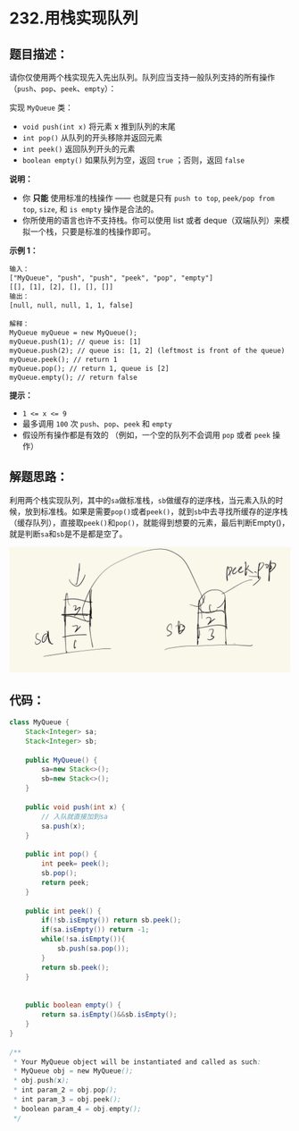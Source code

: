 # 232.用栈实现队列

## 题目描述：

请你仅使用两个栈实现先入先出队列。队列应当支持一般队列支持的所有操作（`push`、`pop`、`peek`、`empty`）：

实现 `MyQueue` 类：

+ `void push(int x)` 将元素 x 推到队列的末尾
+ `int pop()` 从队列的开头移除并返回元素
+ `int peek()` 返回队列开头的元素
+ `boolean empty()` 如果队列为空，返回 `true` ；否则，返回 `false`

**说明：**

+ 你 **只能** 使用标准的栈操作 —— 也就是只有 `push to top`, `peek/pop from top`, `size`, 和 `is empty` 操作是合法的。
+ 你所使用的语言也许不支持栈。你可以使用 list 或者 deque（双端队列）来模拟一个栈，只要是标准的栈操作即可。

 

**示例 1：**

```
输入：
["MyQueue", "push", "push", "peek", "pop", "empty"]
[[], [1], [2], [], [], []]
输出：
[null, null, null, 1, 1, false]

解释：
MyQueue myQueue = new MyQueue();
myQueue.push(1); // queue is: [1]
myQueue.push(2); // queue is: [1, 2] (leftmost is front of the queue)
myQueue.peek(); // return 1
myQueue.pop(); // return 1, queue is [2]
myQueue.empty(); // return false
```

 

**提示：**

+ `1 <= x <= 9`
+ 最多调用 `100` 次 `push`、`pop`、`peek` 和 `empty`
+ 假设所有操作都是有效的 （例如，一个空的队列不会调用 `pop` 或者 `peek` 操作）

## 解题思路：

利用两个栈实现队列，其中的`sa`做标准栈，`sb`做缓存的逆序栈，当元素入队的时候，放到标准栈。如果是需要`pop()`或者`peek()`，就到`sb`中去寻找所缓存的逆序栈（缓存队列），直接取`peek()`和`pop()`，就能得到想要的元素，最后判断Empty()，就是判断`sa`和`sb`是不是都是空了。

![2b34755285d80b4f2e095b4a0c60a4f](./images/2b34755285d80b4f2e095b4a0c60a4f.jpg)

## 代码：

```java
class MyQueue {
    Stack<Integer> sa;
    Stack<Integer> sb;

    public MyQueue() {
        sa=new Stack<>();
        sb=new Stack<>();
    }
    
    public void push(int x) {
        // 入队就直接加到sa
        sa.push(x);
    }
    
    public int pop() {
        int peek= peek();
        sb.pop();
        return peek;
    }
    
    public int peek() {
        if(!sb.isEmpty()) return sb.peek();
        if(sa.isEmpty()) return -1;
        while(!sa.isEmpty()){
            sb.push(sa.pop());
        }
        return sb.peek();
    }

    
    public boolean empty() {
        return sa.isEmpty()&&sb.isEmpty();
    }
}

/**
 * Your MyQueue object will be instantiated and called as such:
 * MyQueue obj = new MyQueue();
 * obj.push(x);
 * int param_2 = obj.pop();
 * int param_3 = obj.peek();
 * boolean param_4 = obj.empty();
 */

```

